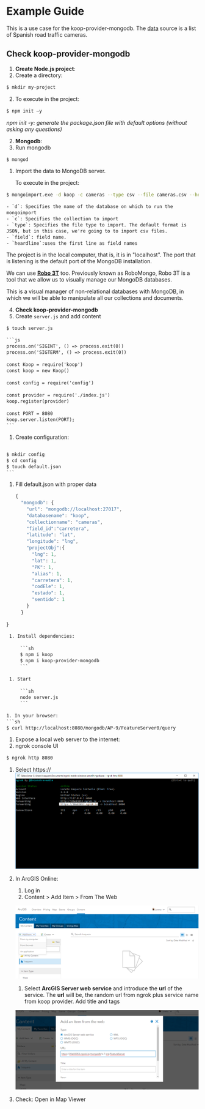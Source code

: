 # Example Guide

This is a use case for the koop-provider-mongodb.
The [data](data/cameras.csv) source is a list of Spanish road traffic cameras.

## Check koop-provider-mongodb

1. **Create Node.js project**:
 1. Create a directory:
 ```sh
 $ mkdir my-project
 ```
 2. To execute in the project:
 ```sh
 $ npm init –y
 ```
*npm init -y: generate the package.json file with default options (without asking any questions)*


2. **Mongodb**:
 1. Run mongodb
  ```sh
  $ mongod
  ```
  1. Import the data to MongoDB server.

     To execute in the project:
  ```sh
  $ mongoimport.exe -d koop -c cameras --type csv --file cameras.csv --headerline
  ```
    - `d`: Specifies the name of the database on which to run the   mongoimport
    - `c`: Specifies the collection to import
    - `type`: Specifies the file type to import. The default format is   JSON, but in this case, we're going to to import csv files.
    - `field`: field name.
    - `heardline`:uses the first line as field names

  The project is in the local computer, that is, it is in "localhost".
  The port that is listening is the default port of the MongoDB installation.

  We can use [**Robo 3T**](https://robomongo.org/download) too.
  Previously known as RoboMongo, Robo 3T is a tool that we allow us to visually manage our MongoDB databases.

  This is a visual manager of non-relational databases with MongoDB, in which we will be able to manipulate all our collections and documents.

4. **Check koop-provider-mongodb**
 1. Create `server.js` and add content
 ```sh
 $ touch server.js
 ```

    ```js
    process.on('SIGINT', () => process.exit(0))
    process.on('SIGTERM', () => process.exit(0))

    const Koop = require('koop')
    const koop = new Koop()

    const config = require('config')

    const provider = require('./index.js')
    koop.register(provider)

    const PORT = 8080
    koop.server.listen(PORT);
    ```
  1. Create configuration:

     ```sh
    $ mkdir config
    $ cd config
    $ touch default.json
    ```
  1. Fill default.json with proper data

     ```js
     {
       "mongodb": {
         "url": "mongodb://localhost:27017",
         "databasename": "koop",
         "collectionname": "cameras",
         "field_id":"carretera",
         "latitude": "lat",
         "longitude": "lng",
         "projectObj":{
           "lng": 1,
           "lat": 1,
           "PK": 1,
           "alias": 1,
           "carretera": 1,
           "codEle": 1,
           "estado": 1,
           "sentido": 1
         }
       }
  }
 ```
  1. Install dependencies:

      ```sh
      $ npm i koop
      $ npm i koop-provider-mongodb
      ```

  1. Start

      ```sh
      node server.js
      ```

1. In your browser:
```sh
$ curl http://localhost:8080/mongodb/AP-9/FeatureServer0/query
```

1. Expose a local web server to the internet:
 1.  ngrok console UI
 ```sh
 $ ngrok http 8080
 ```

 1. Select https://
 ![ngrok](../images/ngrok.png)

1. In ArcGIS Online:
   1. Log in
   1. Content > Add Item > From The Web

    ![login_agol](../images/login_agol.png)

   1. Select **ArcGIS Server web service** and introduce the **url** of the service.
   The **url** will be, the random url from ngrok plus service name from koop provider.
   Add title and tags

    ![add_item](../images/add_item.png)

  1. Check: Open in Map Viewer
